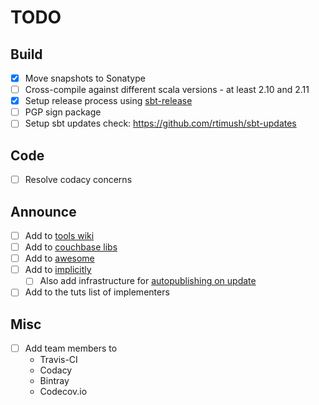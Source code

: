 # TODO

## Build

- [x] Move snapshots to Sonatype
- [ ] Cross-compile against different scala versions - at least 2.10 and 2.11
- [x] Setup release process using [sbt-release](https://github.com/sbt/sbt-release)
- [ ] PGP sign package
- [ ] Setup sbt updates check: https://github.com/rtimush/sbt-updates

## Code

- [ ] Resolve codacy concerns

## Announce

- [ ] Add to [tools wiki](https://wiki.scala-lang.org/display/SW/Tools+and+Libraries)
- [ ] Add to [couchbase libs](http://www.couchbase.com/open-source)
- [ ] Add to [awesome](https://github.com/lauris/awesome-scala)
- [ ] Add to [implicitly](http://notes.implicit.ly)
    - [ ] Also add infrastructure for [autopublishing on update](https://github.com/n8han/herald)
- [ ] Add to the tuts list of implementers

## Misc

- [ ] Add team members to
    - Travis-CI
    - Codacy
    - Bintray
    - Codecov.io
